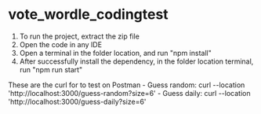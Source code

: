 # vote_wordle_codingtest
1. To run the project, extract the zip file
2. Open the code in any IDE
3. Open a terminal in the folder location, and run "npm install"
4. After successfully install the dependency, in the folder location terminal, run "npm run start"

These are the curl for to test on Postman
    - Guess random: 
        curl --location 'http://localhost:3000/guess-random?size=6'
    - Guess daily:
        curl --location 'http://localhost:3000/guess-daily?size=6'


